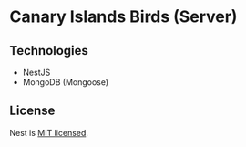 # Canary Islands Birds (Server)

## Technologies

-   NestJS
-   MongoDB (Mongoose)

## License

Nest is [MIT licensed](LICENSE).
